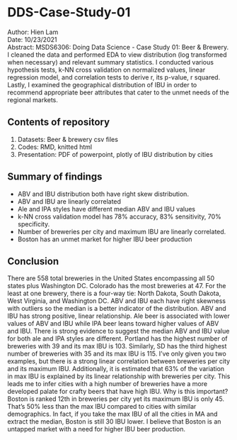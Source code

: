 # DDS-Case-Study-01  
Author: Hien Lam    
Date: 10/23/2021    
Abstract: MSDS6306: Doing Data Science - Case Study 01: Beer & Brewery. I cleaned the data and performed EDA to view distribution (log transformed when necessary) and relevant summary statistics. I conducted various hypothesis tests, k-NN cross validation on normalized values, linear regression model, and correlation tests to derive r, its p-value, r squared. Lastly, I examined the geographical distribution of IBU in order to recommend appropriate beer attributes that cater to the unmet needs of the regional markets.

## Contents of repository

1. Datasets: Beer & brewery csv files  
2. Codes: RMD, knitted html
3. Presentation: PDF of powerpoint, plotly of IBU distribution by cities

## Summary of findings
- ABV and IBU distribution both have right skew distribution.
- ABV and IBU are linearly correlated  
- Ale and IPA styles have different median ABV and IBU values
- k-NN cross validation model has 78% accuracy, 83% sensitivity, 70% specificity.
- Number of breweries per city and maximum IBU are linearly correlated.
- Boston has an unmet market for higher IBU beer production

## Conclusion
There are 558 total breweries in the United States encompassing all 50 states plus Washington DC. Colorado has the most breweries at 47. For the least at one brewery, there is a four-way tie: North Dakota, South Dakota, West Virginia, and Washington DC. ABV and IBU each have right skewness with outliers so the median is a better indicator of the distribution. ABV and IBU has strong positive, linear relationship. Ale beer is associated with lower values of ABV and IBU while IPA beer leans toward higher values of ABV and IBU. There is strong evidence to suggest the median ABV and IBU value for both ale and IPA styles are different. 
Portland has the highest number of breweries with 39 and its max IBU is 103. Similarly, SD has the third highest number of breweries with 35 and its max IBU is 115. I’ve only given you two examples, but there is a strong linear correlation between breweries per city and its maximum IBU. Additionally, it is estimated that 63% of the variation in max IBU is explained by its linear relationship with breweries per city. This leads me to infer cities with a high number of breweries have a more developed palate for crafty beers that have high IBU. Why is this important? Boston is ranked 12th in breweries per city yet its maximum IBU is only 45. That’s 50% less than the max IBU compared to cities with similar demographics. In fact, if you take the max IBU of all the cities in MA and extract the median, Boston is still 30 IBU lower. I believe that Boston is an untapped market with a need for higher IBU beer production.
